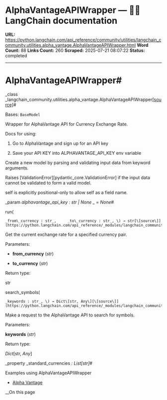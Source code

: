 # AlphaVantageAPIWrapper — 🦜🔗 LangChain  documentation

**URL:** https://python.langchain.com/api_reference/community/utilities/langchain_community.utilities.alpha_vantage.AlphaVantageAPIWrapper.html
**Word Count:** 88
**Links Count:** 260
**Scraped:** 2025-07-21 08:07:22
**Status:** completed

---

# AlphaVantageAPIWrapper\#

_class _langchain\_community.utilities.alpha\_vantage.AlphaVantageAPIWrapper[\[source\]](https://python.langchain.com/api_reference/_modules/langchain_community/utilities/alpha_vantage.html#AlphaVantageAPIWrapper)\#     

Bases: `BaseModel`

Wrapper for AlphaVantage API for Currency Exchange Rate.

Docs for using:

  1. Go to AlphaVantage and sign up for an API key

  2. Save your API KEY into ALPHAVANTAGE\_API\_KEY env variable

Create a new model by parsing and validating input data from keyword arguments.

Raises \[ValidationError\]\[pydantic\_core.ValidationError\] if the input data cannot be validated to form a valid model.

self is explicitly positional-only to allow self as a field name.

_param _alphavantage\_api\_key _: str | None_ _ = None_\#     

run\(

    _from\_currency : str_,     _to\_currency : str_, \) → str[\[source\]](https://python.langchain.com/api_reference/_modules/langchain_community/utilities/alpha_vantage.html#AlphaVantageAPIWrapper.run)\#     

Get the current exchange rate for a specified currency pair.

Parameters:     

  * **from\_currency** \(_str_\)

  * **to\_currency** \(_str_\)

Return type:     

str

search\_symbols\(

    _keywords : str_, \) → Dict\[str, Any\][\[source\]](https://python.langchain.com/api_reference/_modules/langchain_community/utilities/alpha_vantage.html#AlphaVantageAPIWrapper.search_symbols)\#     

Make a request to the AlphaVantage API to search for symbols.

Parameters:     

**keywords** \(_str_\)

Return type:     

_Dict_\[str, _Any_\]

_property _standard\_currencies _: List\[str\]_\#     

Examples using AlphaVantageAPIWrapper

  * [Alpha Vantage](https://python.langchain.com/docs/integrations/tools/alpha_vantage/)

__On this page